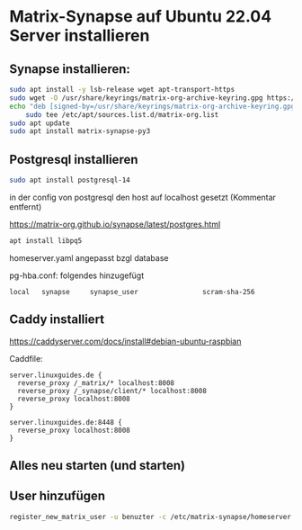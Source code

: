 # Matrix-Synapse auf Ubuntu 22.04 Server installieren

## Synapse installieren:
```bash
sudo apt install -y lsb-release wget apt-transport-https
sudo wget -O /usr/share/keyrings/matrix-org-archive-keyring.gpg https://packages.matrix.org/debian/matrix-org-archive-keyring.gpg
echo "deb [signed-by=/usr/share/keyrings/matrix-org-archive-keyring.gpg] https://packages.matrix.org/debian/ $(lsb_release -cs) main" |
    sudo tee /etc/apt/sources.list.d/matrix-org.list
sudo apt update
sudo apt install matrix-synapse-py3
```

## Postgresql installieren
```bash
sudo apt install postgresql-14
```
in der config von postgresql den host auf localhost gesetzt (Kommentar entfernt)

<https://matrix-org.github.io/synapse/latest/postgres.html>
```bash
apt install libpq5
```
homeserver.yaml angepasst bzgl database

pg-hba.conf: folgendes hinzugefügt
```
local   synapse		synapse_user				scram-sha-256
```

## Caddy installiert
<https://caddyserver.com/docs/install#debian-ubuntu-raspbian>

Caddfile:
```
server.linuxguides.de {
  reverse_proxy /_matrix/* localhost:8008
  reverse_proxy /_synapse/client/* localhost:8008
  reverse_proxy localhost:8008
}

server.linuxguides.de:8448 {
  reverse_proxy localhost:8008
}
```


## Alles neu starten (und starten)


## User hinzufügen
```bash
register_new_matrix_user -u benuzter -c /etc/matrix-synapse/homeserver.yaml -a https://my.domain.com
```
